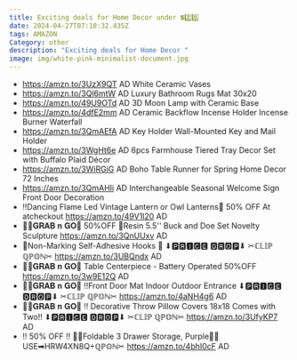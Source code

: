 ```yaml
---
title: Exciting deals for Home Decor under 💲2️⃣0️⃣
date: 2024-04-27T07:10:32.435Z
tags: AMAZON
Category: other
description: "Exciting deals for Home Decor "
image: img/white-pink-minimalist-document.jpg
---
```

* https://amzn.to/3UzX9QT  AD
  White Ceramic Vases
* https://amzn.to/3Ql6mtW   AD
  Luxury Bathroom Rugs Mat 30x20
* https://amzn.to/49U9OTd   AD
  3D Moon Lamp with Ceramic Base
* https://amzn.to/4dfE2mm   AD
  Ceramic Backflow Incense Holder Incense Burner Waterfall
* https://amzn.to/3QmAEfA   AD
  Key Holder Wall-Mounted Key and Mail Holder
* https://amzn.to/3WgHt6e   AD
  6pcs Farmhouse Tiered Tray Decor Set with Buffalo Plaid Décor
* https://amzn.to/3WiRGiG   AD
  Boho Table Runner for Spring Home Decor 72 Inches
* https://amzn.to/3QmAHIi   AD
  Interchangeable Seasonal Welcome Sign Front Door Decoration
* ‼Dancing Flame Led Vintage Lantern or Owl Lanterns🌟
  50% OFF At   atcheckout
  https://amzn.to/49V1l20
  AD
* 🏃‍♀𝐆𝐑𝐀𝐁 𝐧 𝐆𝐎🏃
  50%OFF
  🦌Resin 5.5'' Buck and Doe Set Novelty Sculpture
  https://amzn.to/3QnUUxv
  AD
* 🦜Non-Marking Self-Adhesive Hooks 🦜
  ⬇🅿🆁🅸🅲🅴 🅳🆁🅾🅿⬇
  ✂ℂ𝕃𝕀ℙ ℚℙ𝕆ℕ✂
  https://amzn.to/3UBQndx
  AD
* 🏃‍♀𝐆𝐑𝐀𝐁 𝐧 𝐆𝐎🏃
  Table Centerpiece - Battery Operated
  50%OFF
  https://amzn.to/3w9E12Q
  AD
* 🏃‍♀𝐆𝐑𝐀𝐁 𝐧 𝐆𝐎🏃
  ‼Front Door Mat Indoor Outdoor Entrance
  ⬇🅿🆁🅸🅲🅴 🅳🆁🅾🅿⬇
  ✂ℂ𝕃𝕀ℙ ℚℙ𝕆ℕ✂
  https://amzn.to/4aNH4g6
  AD
* 🏃‍♀𝐆𝐑𝐀𝐁 𝐧 𝐆𝐎🏃
  ‼ Decorative Throw Pillow Covers 18x18 Comes with Two!!
  ⬇🅿🆁🅸🅲🅴 🅳🆁🅾🅿⬇
  ✂ℂ𝕃𝕀ℙ ℚℙ𝕆ℕ✂
  https://amzn.to/3UfyKP7
  AD
* ‼ 50% OFF ‼
  💟💟Foldable 3 Drawer Storage,
   Purple💟💟
   USE➡HRW4XN8Q+ℚℙ𝕆ℕ✂
  https://amzn.to/4bhI0cF
  AD
